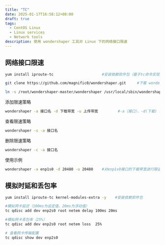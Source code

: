 ```yaml
---
title: "TC"
date: 2025-01-17T16:58:12+08:00
draft: true
tags:
  - CentOS Linux
  - Linux services
  - Network tools
description: 使用 wondershaper 工具对 Linux 下的网络接口限速
---
```




## 网络接口限速

```bash
yum install iproute-tc						#安装依赖软件包（基于tc命令实现）
```

```bash
git clone https://github.com/magnific0/wondershaper.git     #下载 wondershaper 软件包
```

```bash
ln -s /root/wondershaper-master/wondershaper /usr/local/sbin/wondershaper	#添加快捷软链
```

添加限速策略

```bash
wondershaper -a 接口名 -d 下载带宽 -u 上传带宽			#-a（接口）、-d(下载) 、-u（上传） 单位（kb）
```

查看限速策略

```bash
wondershaper -s -a 接口名
```

删除限速策略

```bash
wondershaper -c -a 接口名
```



使用示例

```bash
wondershaper -a enp1s0 -d 20480 -u 20480    #对enp1s0接口的下载带宽进行限速，限速为20MB
```



## 模拟时延和丢包率



```bash
yum install iproute-tc kernel-modules-extra -y    #安装依赖软件包
```

```bash
#模拟网卡延迟（100ms为设定值，20ms为浮动值）
tc qdisc add dev enp2s0 root netem delay 100ms 20ms
```

```bash
#模拟网卡丢包率（25%）
tc qdisc add dev enp2s0 root netem loss  25%
```

```bash
# 查看网卡传输配置
tc qdisc show dev enp2s0
```



